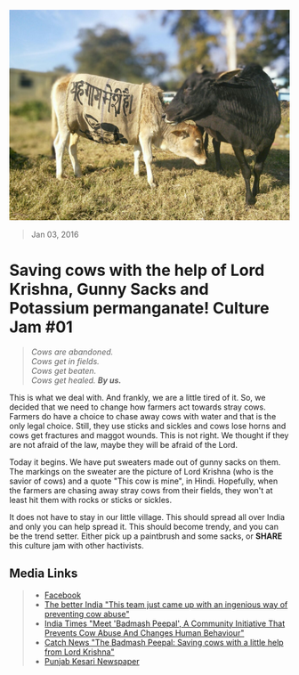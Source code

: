 <!--
Title: Saving cows with the help of Lord Krishna, Gunny Sacks and Potassium permanganate! Culture Jam #01
Scripts: 
- //s.imgur.com/min/embed.js
-->
![photo756377654343608414.jpg](/markdown/photo756377654343608414.jpg)

> Jan 03, 2016

Saving cows with the help of Lord Krishna, Gunny Sacks and Potassium permanganate! Culture Jam #01
======

> <i>Cows are abandoned.</i><br/>
> <i>Cows get in fields.</i><br/>
> <i>Cows get beaten.</i><br/>
> <i>Cows get healed. **By us.**</i>

This is what we deal with. And frankly, we are a little tired of it. So, we decided that we need to change how farmers act towards stray cows.
Farmers do have a choice to chase away cows with water and that is the only legal choice. Still, they use sticks and sickles and cows lose horns and cows get fractures and maggot wounds. This is not right. We thought if they are not afraid of the law, maybe they will be afraid of the Lord.

Today it begins. We have put sweaters made out of gunny sacks on them. The markings on the sweater are the picture of Lord Krishna (who is the savior of cows) and a quote "This cow is mine", in Hindi. Hopefully, when the farmers are chasing away stray cows from their fields, they won't at least hit them with rocks or sticks or sickles.

It does not have to stay in our little village. This should spread all over India and only you can help spread it. This should become trendy, and you can be the trend setter. Either pick up a paintbrush and some sacks, or **SHARE** this ‪culture jam‬ with other hactivists.

<center><blockquote class="imgur-embed-pub" lang="en" data-id="a/RYsIN"></blockquote></center>

Media Links 
---
> * [Facebook](https://www.facebook.com/worldlywags/posts/1025847224120182) <br/>
> * [The better India "This team just came up with an ingenious way of preventing cow abuse"](http://www.thebetterindia.com/41739/badmash-peepal-stray-cows-gunny-sacks-krishna/)
> * [India Times "Meet 'Badmash Peepal', A Community Initiative That Prevents Cow Abuse And Changes Human Behaviour"](http://www.indiatimes.com/news/india/meet-badmash-peepal-a-community-initiative-that-prevents-cow-abuse-and-changes-human-behaviour-249151.html)
> * [Catch News "The Badmash Peepal: Saving cows with a little help from Lord Krishna"](http://www.catchnews.com/life-society-news/the-badmash-peepal-saving-cows-with-a-little-help-from-lord-krishna-1452257141.html)
> * [Punjab Kesari Newspaper](http://epaper.punjabkesari.in/688929/punjab-kesari-himachal-kangra-kesari/Kangra-kesari#page/2/2)
